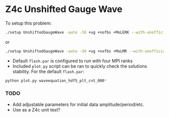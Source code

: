 # Z4c Unshifted Gauge Wave

To setup this problem:
```bash
./setup UnshiftedGaugeWave -auto -3d +ug +nofbs +MoLERK --with-unofficial=physics/Spacetime
```

or

```bash
./setup UnshiftedGaugeWave -auto -3d +ug +nofbs +MoLMR --with-unofficial=physics/Spacetime
```

- Default `flash.par` is configured to run with four MPI ranks
- Included `plot.py` script can be ran to quickly check the solutions stability.  For the default `flash.par`:
```bash
python plot.py waveequation_hdf5_plt_cnt_000*
```

### TODO

- Add adjustable parameters for initial data amplitude/period/etc.
- Use as a Z4c unit test?
